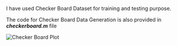 I have used Checker Board Dataset for training and testing purpose.

The code for Checker Board Data Generation is also provided in ***checkerboard.m*** file

![Checker Board Plot](https://www.linkpicture.com/q/checkerboard.jpg)
